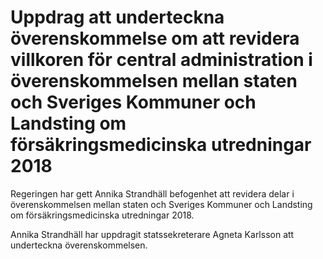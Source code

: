 # Uppdrag att underteckna överenskommelse om att revidera villkoren för central administration i överenskommelsen mellan staten och Sveriges Kommuner och Landsting om försäkringsmedicinska utredningar 2018

Regeringen har gett Annika Strandhäll befogenhet att revidera delar i överenskommelsen mellan staten och Sveriges Kommuner och Landsting om försäkringsmedicinska utredningar 2018\.


Annika Strandhäll har uppdragit statssekreterare Agneta Karlsson att underteckna överenskommelsen.
